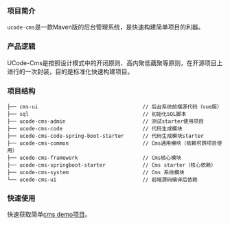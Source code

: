 ### 项目简介

`ucode-cms`是一款Maven版的后台管理系统，是快速构建简单项目的利器。

### 产品逻辑
UCode-Cms是按照设计模式中的开闭原则、高内聚低藕聚等原则，在开源项目上进行的一次封装，目的是标准化快速构建项目。


### 项目结构
```text
├── cms-ui                                  // 后台系统前端源代码（vue版）
├── sql                                     // 初始化SQL脚本
├── ucode-cms-admin                         // 测试starter使用项目
├── ucode-cms-code                          // 代码生成模块
├── ucode-cms-code-spring-boot-starter      // 代码生成模块starter
├── ucode-cms-common                        // Cms通用模块（依赖可跨项目使用）
├── ucode-cms-framework                     // Cms核心模块
├── ucode-cms-springboot-starter            // Cms starter（核心依赖）
├── ucode-cms-system                        // Cms 系统模块
└── ucode-cms-ui                            // 前端源码编译后依赖
```

### 快速使用

快速获取简单[cms demo项目](https://gitee.com/decsa/demo-cms)。
